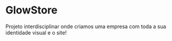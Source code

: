 # GlowStore
Projeto interdisciplinar onde criamos uma empresa com toda a sua identidade visual e o site!
